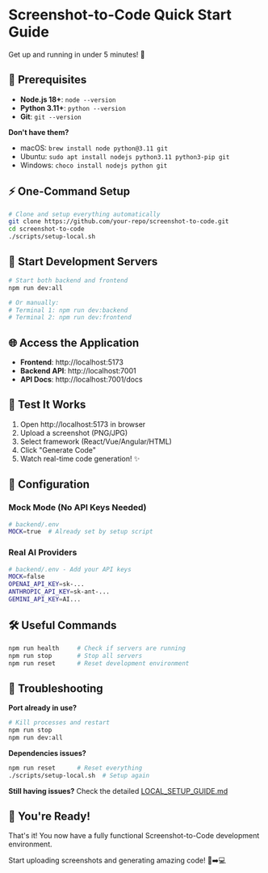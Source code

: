 # Screenshot-to-Code Quick Start Guide

Get up and running in under 5 minutes! 🚀

## 🎯 Prerequisites

- **Node.js 18+**: `node --version`
- **Python 3.11+**: `python --version`  
- **Git**: `git --version`

**Don't have them?** 
- macOS: `brew install node python@3.11 git`
- Ubuntu: `sudo apt install nodejs python3.11 python3-pip git`
- Windows: `choco install nodejs python git`

## ⚡ One-Command Setup

```bash
# Clone and setup everything automatically
git clone https://github.com/your-repo/screenshot-to-code.git
cd screenshot-to-code
./scripts/setup-local.sh
```

## 🚀 Start Development Servers

```bash
# Start both backend and frontend
npm run dev:all

# Or manually:
# Terminal 1: npm run dev:backend  
# Terminal 2: npm run dev:frontend
```

## 🌐 Access the Application  

- **Frontend**: http://localhost:5173
- **Backend API**: http://localhost:7001  
- **API Docs**: http://localhost:7001/docs

## 🧪 Test It Works

1. Open http://localhost:5173 in browser
2. Upload a screenshot (PNG/JPG)
3. Select framework (React/Vue/Angular/HTML)
4. Click "Generate Code" 
5. Watch real-time code generation! ✨

## 🔧 Configuration

### Mock Mode (No API Keys Needed)
```bash
# backend/.env
MOCK=true  # Already set by setup script
```

### Real AI Providers
```bash  
# backend/.env - Add your API keys
MOCK=false
OPENAI_API_KEY=sk-...
ANTHROPIC_API_KEY=sk-ant-...
GEMINI_API_KEY=AI...
```

## 🛠️ Useful Commands

```bash
npm run health     # Check if servers are running
npm run stop       # Stop all servers
npm run reset      # Reset development environment  
```

## 🚨 Troubleshooting

**Port already in use?**
```bash
# Kill processes and restart
npm run stop
npm run dev:all
```

**Dependencies issues?**
```bash  
npm run reset      # Reset everything
./scripts/setup-local.sh  # Setup again
```

**Still having issues?** Check the detailed [LOCAL_SETUP_GUIDE.md](./LOCAL_SETUP_GUIDE.md)

## 🎉 You're Ready!

That's it! You now have a fully functional Screenshot-to-Code development environment.

Start uploading screenshots and generating amazing code! 🎨➡️💻